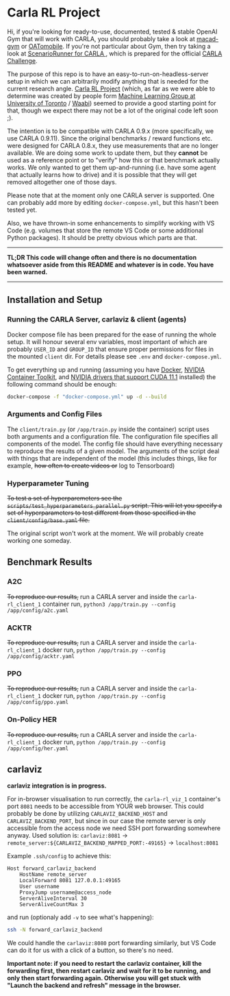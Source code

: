 # Carla RL Project

Hi, if you're looking for ready-to-use, documented, tested & stable OpenAI Gym that will work with CARLA, you should probably take a look at [macad-gym](https://github.com/praveen-palanisamy/macad-gym) or [OATomobile](https://github.com/oatml/oatomobile). If you're not particular about Gym, then try taking a look at [ScenarioRunner for CARLA
](https://github.com/carla-simulator/scenario_runner), which is prepared for the official [CARLA Challenge](https://leaderboard.carla.org/).

The purpose of this repo is to have an easy-to-run-on-headless-server setup in which we can arbitrarily modify anything that is needed for the current research angle. [Carla RL Project](https://github.com/carla-rl-gym/carla-rl) (which, as far as we were able to determine was created by people form [Machine Learning Group at University of Toronto](http://learning.cs.toronto.edu/) / [Waabi](https://waabi.ai/)) seemed to provide a good starting point for that, though we expect there may not be a lot of the original code left soon ;).

The intention is to be compatible with CARLA 0.9.x (more specifically, we use CARLA 0.9.11). Since the original benchmarks / reward functions etc. were designed for CARLA 0.8.x, they use measurements that are no longer available. We are doing some work to update them, but they **cannot** be used as a reference point or to "verify" how this or that benchmark actually works. We only wanted to get them up-and-running (i.e. have some agent that actually learns how to drive) and it is possible that they will get removed altogether one of those days.

Please note that at the moment only one CARLA server is supported. One can probably add more by editing `docker-compose.yml`, but this hasn't been tested yet.

Also, we have thrown-in some enhancements to simplify working with VS Code (e.g. volumes that store the remote VS Code or some additional Python packages). It should be pretty obvious which parts are that.

----------------
**TL;DR This code will change often and there is no documentation whatsoever aside from this README and whatever is in code. You have been warned.**

----------------

## Installation and Setup

### Running the CARLA Server, carlaviz & client (agents)
Docker compose file has been prepared for the ease of running the whole setup. It will honour several env variables, most important of which are probably `USER_ID` and `GROUP_ID` that ensure proper permissions for files in the mounted `client` dir. For details please see `.env` and `docker-compose.yml`.

To get everything up and running (assuming you have [Docker](https://docs.docker.com/get-started/overview/), [NVIDIA Container Toolkit](https://docs.nvidia.com/datacenter/cloud-native/container-toolkit/overview.html), and [NVIDIA drivers that support CUDA 11.1](https://docs.nvidia.com/deploy/cuda-compatibility/index.html) installed) the following command should be enough:

```sh
docker-compose -f "docker-compose.yml" up -d --build
```

### Arguments and Config Files
The `client/train.py` (or `/app/train.py` inside the container) script uses both arguments and a configuration file. The configuration file specifies all components of the model. The config file should have everything necessary to reproduce the results of a given model. The arguments of the script deal with things that are independent of the model (this includes things, like for example, ~~how often to create videos or~~ log to Tensorboard)

### Hyperparameter Tuning
~~To test a set of hyperparemeters see the `scripts/test_hyperparameters_parallel.py` script. This will let you specify a set of hyperparameters to test different from those specified in the `client/config/base.yaml` file.~~

The original script won't work at the moment. We will probably create working one someday.

## Benchmark Results

### A2C
~~To reproduce our results,~~ run a CARLA server and inside the `carla-rl_client_1` container run,
`python3 /app/train.py --config /app/config/a2c.yaml`

### ACKTR
~~To reproduce our results,~~ run a CARLA server and inside the `carla-rl_client_1` docker run,
`python /app/train.py --config /app/config/acktr.yaml`

### PPO
~~To reproduce our results,~~ run a CARLA server and inside the `carla-rl_client_1` docker run,
`python /app/train.py --config /app/config/ppo.yaml`

### On-Policy HER
~~To reproduce our results,~~ run a CARLA server and inside the `carla-rl_client_1` docker run,
`python /app/train.py --config /app/config/her.yaml`

## carlaviz

**carlaviz integration is in progress.**

For in-browser visualisation to run correctly, the `carla-rl_viz_1` container's port `8081` needs to be accessible from YOUR web browser. This could probably be done by utilizing `CARLAVIZ_BACKEND_HOST` and `CARLAVIZ_BACKEND_PORT`, but since in our case the remote server is only accessible from the access node we need SSH port forwarding somewhere anyway. Used solution is: `carlaviz:8081` -> `remote_server:${CARLAVIZ_BACKEND_MAPPED_PORT:-49165}` -> `localhost:8081`

Example `.ssh/config` to achieve this:

```ssh-config
Host forward_carlaviz_backend
    HostName remote_server
    LocalForward 8081 127.0.0.1:49165
    User username
    ProxyJump username@access_node
    ServerAliveInterval 30
    ServerAliveCountMax 3
```

and run (optionaly add `-v` to see what's happening):

```sh
ssh -N forward_carlaviz_backend
```

We could handle the `carlaviz:8080` port forwarding similarly, but VS Code can do it for us with a click of a button, so there's no need.

**Important note: if you need to restart the carlaviz container, kill the forwarding first, then restart carlaviz and wait for it to be running, and only then start forwarding again. Otherwise you will get stuck with "Launch the backend and refresh" message in the browser.**